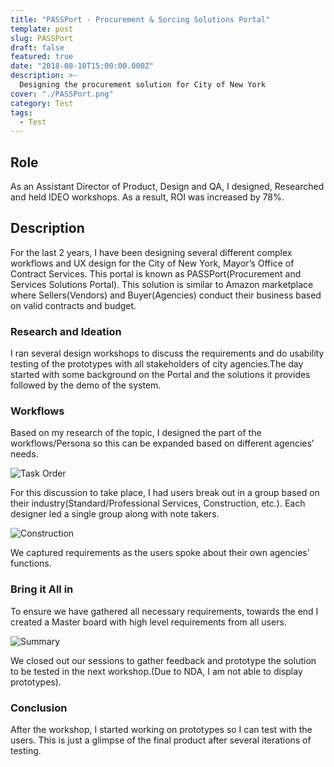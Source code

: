 ```yaml
---
title: "PASSPort - Procurement & Sorcing Solutions Portal"
template: post
slug: PASSPort
draft: false
featured: true
date: "2018-08-10T15:00:00.000Z"
description: >-
  Designing the procurement solution for City of New York
cover: "./PASSPort.png"
category: Test
tags:
  - Test
---
```


## Role

As an Assistant Director of Product, Design and QA, I designed, Researched and held IDEO workshops. As a result, ROI was increased by 78%.

## Description

For the last 2 years, I have been designing several different complex workflows and UX design for the City of New York, Mayor’s Office of Contract Services. This portal is known as PASSPort(Procurement and Services Solutions Portal). This solution is similar to Amazon marketplace where Sellers(Vendors) and Buyer(Agencies) conduct their business based on valid contracts and budget.

### Research and Ideation

I ran several design workshops to discuss the requirements and do usability testing of the prototypes with all stakeholders of city agencies.The day started with some background on the Portal and the solutions it provides followed by the demo of the system.

### Workflows

Based on my research of the topic, I designed the part of the workflows/Persona so this can be expanded based on different agencies’ needs.

![Task Order](/Workflow.png)

For this discussion to take place, I had users break out in a group based on their industry(Standard/Professional Services, Construction, etc.). Each designer led a single group along with note takers.

![Construction](/Construction.png)

We captured requirements as the users spoke about their own agencies’ functions.

### Bring it All in

To ensure we have gathered all necessary requirements, towards the end I created a Master board with high level requirements from all users.

![Summary](/Summary.png)

We closed out our sessions to gather feedback and prototype the solution to be tested in the next workshop.(Due to NDA, I am not able to display prototypes).

### Conclusion

After the workshop, I started working on prototypes so I can test with the users. This is just a glimpse of the final product after several iterations of testing.
